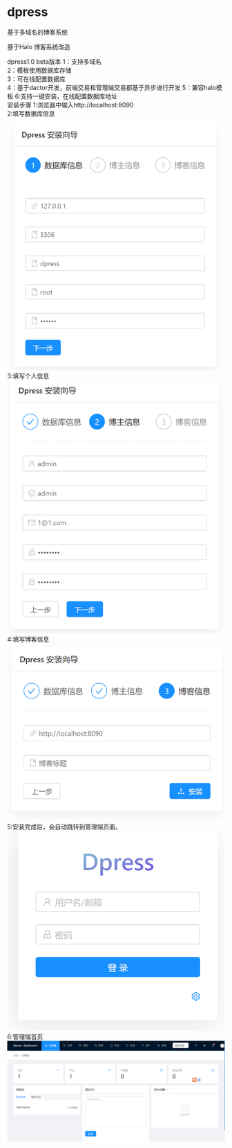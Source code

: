 # dpress
基于多域名的博客系统

基于Halo 博客系统改造

dpress1.0 beta版本
1：支持多域名  
2：模板使用数据库存储  
3：可在线配置数据库  
4：基于dactor开发，前端交易和管理端交易都基于异步进行开发
5：兼容halo模板
6:支持一键安装，在线配置数据库地址  
安装步骤
1:浏览器中输入http://localhost:8090  
2:填写数据库信息  
![](docs/images/1590030875.png)  
3:填写个人信息  
![](docs/images/1590031992.png)  
4:填写博客信息  
![](docs/images/1590032029.png)  
5:安装完成后，会自动跳转到管理端页面。
![](docs/images/1590032559.png)  
6:管理端首页  
![](docs/images/1590032806.png)  


 

